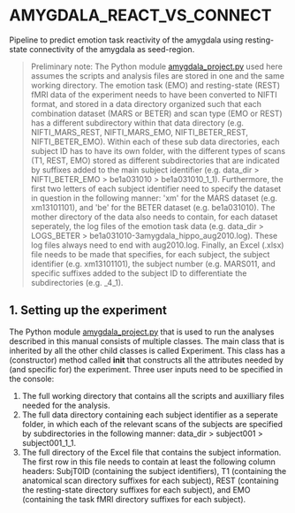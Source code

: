 # AMYGDALA_REACT_VS_CONNECT
Pipeline to predict emotion task reactivity of the amygdala using resting-state connectivity of the amygdala as seed-region.

> Preliminary note: The Python module [amygdala_project.py](https://github.com/tvarkevi/AMYGDALA_REACT_VS_CONNECT/blob/master/amygdala_project.py) used here assumes the scripts and analysis files are stored in one and the same working directory. The emotion task (EMO) and resting-state (REST) fMRI data of the experiment needs to have been converted to NIFTI format, and stored in a data directory organized such that each combination dataset (MARS or BETER) and scan type (EMO or REST) has a different subdirectory within that data directory (e.g. NIFTI_MARS_REST, NIFTI_MARS_EMO, NIFTI_BETER_REST, NIFTI_BETER_EMO). Within each of these sub data directories, each subject ID has to have its own folder, with the different types of scans (T1, REST, EMO) stored as different subdirectories that are indicated by suffixes added to the main subject identifier (e.g. data_dir > NIFTI_BETER_EMO > be1a031010 > be1a031010_1_1). Furthermore, the first two letters of each subject identifier need to specify the dataset in question in the following manner: 'xm' for the MARS dataset (e.g. xm13101101), and 'be' for the BETER dataset (e.g. be1a031010). The mother directory of the data also needs to contain, for each dataset seperately, the log files of the emotion task data (e.g. data_dir > LOGS_BETER > be1a031010-3amygdala_hippo_aug2010.log). These log files always need to end with aug2010.log. Finally, an Excel (.xlsx) file needs to be made that specifies, for each subject, the subject identifier (e.g. xm13101101), the subject number (e.g. MARS011, and specific suffixes added to the subject ID to differentiate the subdirectories (e.g. \_4_1).

## 1. Setting up the experiment

The Python module [amygdala_project.py](https://github.com/tvarkevi/AMYGDALA_REACT_VS_CONNECT/blob/master/amygdala_project.py) that is used to run the analyses described in this manual consists of multiple classes. The main class that is inherited by all the other child classes is called Experiment. This class has a (constructor) method called __init__ that constructs all the attributes needed by (and specific for) the experiment. Three user inputs need to be specified in the console:
1. The full working directory that contains all the scripts and auxilliary files needed for the analysis.
2. The full data directory containing each subject identifier as a seperate folder, in which each of the relevant scans of the subjects are specified by subdirectories in the following manner: data_dir > subject001 > subject001_1_1.
3. The full directory of the Excel file that contains the subject information. The first row in this file needs to contain at least the following column headers: SubjT0ID (containing the subject identifiers), T1 (containing the anatomical scan directory suffixes for each subject), REST (containing the resting-state directory suffixes for each subject), and EMO (containing the task fMRI directory suffixes for each subject).
